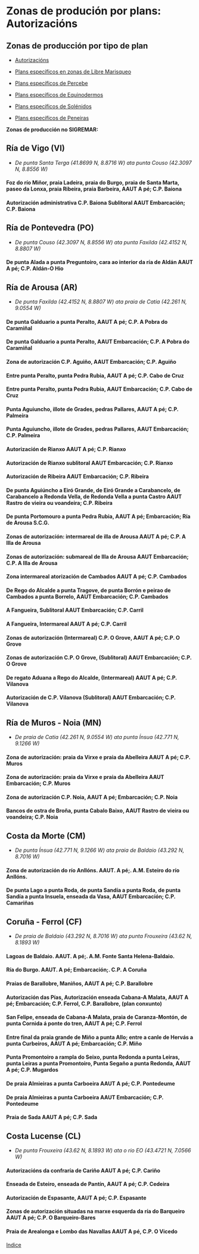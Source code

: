 # Zonas de produción por plans: Autorizacións


## Zonas de producción por tipo de plan

* [Autorizacións](ZonasDeProduccionAAUT.md)

* [Plans específicos en zonas de Libre Marisqueo](ZonasDeProduccionBESP.md)

* [Plans específicos de Percebe](ZonasDeProduccionDPER.md)

* [Plans específicos de Equinodermos](ZonasDeProduccionFEQD.md)

* [Plans específicos de Solénidos](ZonasDeProduccionGSOL.md)

* [Plans específicos de Peneiras](ZonasDeProduccionHPEN.md)


__Zonas de producción no SIGREMAR:__


## Ría de Vigo (VI)

* _De punta Santa Terga (41.8699 N, 8.8716 W) ata punta Couso (42.3097 N, 8.8556 W)_


#### Foz do río Miñor, praia Ladeira, praia do Burgo, praia de Santa Marta, paseo da Lonxa, praia Ribeira, praia Barbeira, AAUT A pé; C.P. Baiona

#### Autorización administrativa C.P. Baiona Sublitoral AAUT Embarcación; C.P. Baiona


## Ría de Pontevedra (PO)

* _De punta Couso (42.3097 N, 8.8556 W) ata punta Faxilda (42.4152 N, 8.8807 W)_

#### De punta Alada a punta Preguntoiro, cara ao interior da ría de Aldán AAUT A pé; C.P. Aldán-O Hio


## Ría de Arousa (AR)

* _De punta Faxilda (42.4152 N, 8.8807 W) ata praia de Catia (42.261 N, 9.0554 W)_

#### De punta Galduario a punta Peralto, AAUT A pé; C.P. A Pobra do Caramiñal

#### De punta Galduario a punta Peralto, AAUT Embarcación; C.P. A Pobra do Caramiñal

#### Zona de autorización C.P. Aguiño, AAUT Embarcación; C.P. Aguiño

#### Entre punta Peralto, punta Pedra Rubia, AAUT A pé; C.P. Cabo de Cruz

#### Entre punta Peralto, punta Pedra Rubia, AAUT Embarcación; C.P. Cabo de Cruz

#### Punta Aguiuncho, illote de Grades, pedras Pallares, AAUT A pé; C.P. Palmeira

#### Punta Aguiuncho, illote de Grades, pedras Pallares, AAUT Embarcación; C.P. Palmeira

#### Autorización de Rianxo AAUT A pé; C.P. Rianxo

#### Autorización de Rianxo sublitoral AAUT Embarcación; C.P. Rianxo

#### Autorización de Ribeira AAUT Embarcación; C.P. Ribeira

#### De punta Aguiúncho a Eiró Grande, de Eiró Grande a Carabancelo, de Carabancelo a Redonda Vella, de Redonda Vella a punta Castro AAUT Rastro de vieira ou voandeira; C.P. Ribeira

#### De punta Portomouro a punta Pedra Rubia, AAUT A pé; Embarcación; Ría de Arousa S.C.G.

#### Zonas de autorización: intermareal de illa de Arousa AAUT A pé; C.P. A Illa de Arousa

#### Zonas de autorización: submareal de Illa de Arousa AAUT Embarcación; C.P. A Illa de Arousa

#### Zona intermareal atorización de Cambados AAUT A pé; C.P. Cambados

#### De Rego do Alcalde a punta Tragove, de punta Borrón e peirao de Cambados a punta Borrelo, AAUT Embarcación; C.P. Cambados

#### A Fangueira, Sublitoral AAUT Embarcación; C.P. Carril

#### A Fangueira, Intermareal AAUT A pé; C.P. Carril

#### Zonas de autorización (Intermareal) C.P. O Grove, AAUT A pé; C.P. O Grove

#### Zonas de autorización C.P. O Grove, (Sublitoral) AAUT Embarcación; C.P. O Grove

#### De regato Aduana a Rego do Alcalde, (Intermareal) AAUT A pé; C.P. Vilanova

#### Autorización de C.P. Vilanova (Sublitoral) AAUT Embarcación; C.P. Vilanova


## Ría de Muros - Noia (MN)

* _De praia de Catia (42.261 N, 9.0554 W) ata punta Ínsua (42.771 N, 9.1266 W)_

#### Zona de autorización: praia da Virxe e praia da Abelleira AAUT A pé; C.P. Muros

#### Zona de autorización: praia da Virxe e praia da Abelleira AAUT Embarcación; C.P. Muros

#### Zona de autorización C.P. Noia, AAUT A pé; Embarcación; C.P. Noia

#### Bancos de ostra de Broña, punta Cabalo Baixo, AAUT Rastro de vieira ou voandeira; C.P. Noia


## Costa da Morte (CM)

* _De punta Ínsua (42.771 N, 9.1266 W) ata praia de Baldaio (43.292 N, 8.7016 W)_

#### Zona de autorización do río Anllóns. AAUT. A pé;. A.M. Esteiro do río Anllóns.

#### De punta Lago a punta Roda, de punta Sandía a punta Roda, de punta Sandía a punta Insuela, enseada da Vasa, AAUT Embarcación; C.P. Camariñas


## Coruña - Ferrol (CF)

* _De praia de Baldaio (43.292 N, 8.7016 W)  ata punta Frouxeira (43.62 N, 8.1893 W)_

#### Lagoas de Baldaio. AAUT. A pé;. A.M. Fonte Santa Helena-Baldaio.

#### Ría do Burgo. AAUT. A pé; Embarcación;. C.P. A Coruña

#### Praias de Barallobre, Maniños, AAUT A pé; C.P. Barallobre

#### Autorización das Pías, Autorización enseada Cabana-A Malata, AAUT A pé; Embarcación; C.P. Ferrol, C.P. Barallobre, (plan conxunto)

#### San Felipe, enseada de Cabana-A Malata, praia de Caranza-Montón, de punta Cornida á ponte do tren, AAUT A pé; C.P. Ferrol

#### Entre final da praia grande de Miño a punta Allo; entre a canle de Hervás a punta Curbeiros, AAUT A pé; Embarcación; C.P. Miño

#### Punta Promontoiro a rampla do Seixo, punta Redonda a punta Leiras, punta Leiras a punta Promontoiro, Punta Segaño a punta Redonda, AAUT A pé; C.P. Mugardos

#### De praia Almieiras a punta Carboeira AAUT A pé; C.P. Pontedeume

#### De praia Almieiras a punta Carboeira AAUT Embarcación; C.P. Pontedeume

#### Praia de Sada AAUT A pé; C.P. Sada


## Costa Lucense (CL)

*  _De punta Frouxeira (43.62 N, 8.1893 W)  ata o rio EO (43.4721 N, 7.0566 W)_

#### Autorizacións da confraría de Cariño AAUT A pé; C.P. Cariño

#### Enseada de Esteiro, enseada de Pantín, AAUT A pé; C.P. Cedeira

#### Autorización de Espasante, AAUT A pé; C.P. Espasante

#### Zonas de autorización situadas na marxe esquerda da ría do Barqueiro AAUT A pé; C.P. O Barqueiro-Bares

#### Praia de Arealonga e Lombo das Navallas AAUT A pé, C.P. O Vicedo


[Indice](indicesZonasProduccion.md)





 [Sigremar]: https://goo.gl/glKrkM
 [plans anuais de explotación]: http://goo.gl/4k6J1
